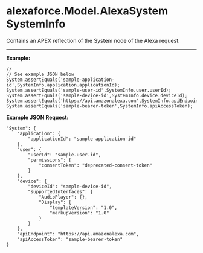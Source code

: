 # alexaforce.Model.AlexaSystem SystemInfo #

Contains an APEX reflection of the System node of the Alexa request. 
- - - -

**Example:**
```
//
// See example JSON below
System.assertEquals('sample-application-id',SystemInfo.application.applicationId);
System.assertEquals('sample-user-id',SystemInfo.user.userId);
System.assertEquals('sample-device-id',SystemInfo.device.deviceId);
System.assertEquals('https://api.amazonalexa.com',SystemInfo.apiEndpoint);
System.assertEquals('sample-bearer-token',SystemInfo.apiAccessToken);
```

**Example JSON Request:**
```
"System": {
	"application": {
		"applicationId": "sample-application-id"
	},
	"user": {
		"userId": "sample-user-id",
		"permissions": {
			"consentToken": "deprecated-consent-token"
		}
	},
	"device": {
		"deviceId": "sample-device-id",
		"supportedInterfaces": {
			"AudioPlayer": {},
			"Display": {
				"templateVersion": "1.0",
				"markupVersion": "1.0"
			}
		}
	},
	"apiEndpoint": "https://api.amazonalexa.com",
	"apiAccessToken": "sample-bearer-token"
}
```
